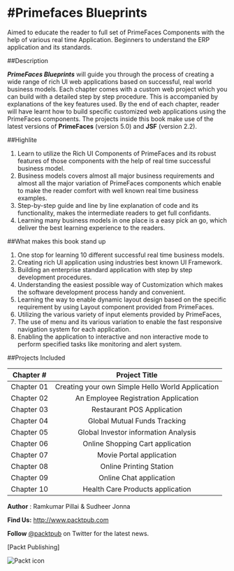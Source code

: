 #Primefaces Blueprints
====================================

Aimed to educate the reader to full set of PrimeFaces Components with the help of various real time Application.
Beginners to understand the ERP application and its standards.

##Description

***PrimeFaces Blueprints*** will guide you through the process of creating a wide range of rich UI web applications based on successful,
real world business models. Each chapter comes with a custom web project  which you can build with a detailed step by step procedure.
This is accompanied by explanations of the key features used.  By the end of each chapter, reader will have learnt how to build specific
customized web applications using the PrimeFaces components. The projects inside this book make use of the latest versions of **PrimeFaces**
(version 5.0) and **JSF** (version 2.2).

##Highlite

1. Learn to utilize the Rich UI Components of PrimeFaces and its robust  features of those components with the help of real time successful business model.
2. Business models covers almost all major business requirements and almost all the major variation of PrimeFaces components
which enable to make the reader comfort with well known real time business examples.
3. Step-by-step guide and line by line explanation of code and its functionality, makes the intermediate readers to get full confidants.
4. Learning many business models in one place is a easy pick an go, which deliver the best learning experience to the readers.

##What makes this book stand up

 1. One stop for learning 10 different successful real time business models.
 2. Creating rich UI application using industries best known UI Framework.
 3. Building an enterprise standard application with step by step development procedures.
 4. Understanding the easiest possible way of Customization which makes the software development process handy and convenient.
 5. Learning the way to enable dynamic layout design based on the specific requirement by using Layout component provided from PrimeFaces.
 6. Utilizing the various variety of input elements provided by PrimeFaces,
 7. The use of menu and its various variation to enable the fast responsive navigation system for each application.
 8. Enabling the application to interactive and non interactive mode to perform specified tasks like monitoring and alert system.


##Projects Included



| Chapter #       |  Project Title                                        |
| :-------------: |  :--------------------------------------------------: |
|   Chapter 01    |	  Creating your own Simple Hello World Application    |
|   Chapter 02	   |   An Employee Registration Application                |
|   Chapter 03	   |   Restaurant POS Application                          |
|   Chapter 04	   |   Global Mutual Funds Tracking                        |
|   Chapter 05	   |   Global Investor information Analysis                |
|   Chapter 06	   |   Online Shopping Cart application                    |
|   Chapter 07	   |   Movie Portal application                            |
|   Chapter 08	   |   Online Printing Station                             |
|   Chapter 09	   |   Online Chat application                             |
|   Chapter 10	   |   Health Care Products application                    |


**Author** : Ramkumar Pillai & Sudheer Jonna

**Find Us:** <http://www.packtpub.com>

**Follow** [@packtpub](http://twitter.com/packtpub) on Twitter for the latest news.

[Packt Publishing]

![Packt icon](http://upload.wikimedia.org/wikipedia/en/2/2a/PacktLogo.jpg)
